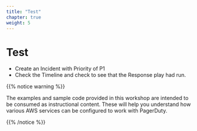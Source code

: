 ```yaml
---
title: "Test"
chapter: true
weight: 5
---
```


# Test

- Create an Incident with Priority of P1
- Check the Timeline and check to see that the Response play had run.

{{% notice warning %}}
<p style='text-align: left;'>
The examples and sample code provided in this workshop are intended to be consumed as instructional content. These will help you understand how various AWS services can be configured to work with PagerDuty.
</p>
{{% /notice %}}